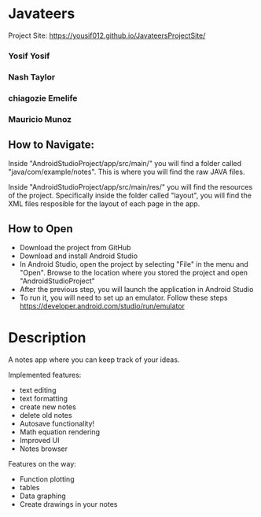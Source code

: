# Javateers


Project Site: https://yousif012.github.io/JavateersProjectSite/

### Yosif Yosif
### Nash Taylor
### chiagozie Emelife
### Mauricio Munoz

## How to Navigate:

Inside "AndroidStudioProject/app/src/main/" you will find a folder called "java/com/example/notes". This is where you will find the raw JAVA files.

Inside "AndroidStudioProject/app/src/main/res/" you will find the resources of the project. Specifically inside the folder called "layout", you will find the XML files resposible for the layout of each page in the app.

## How to Open

- Download the project from GitHub
- Download and install Android Studio
- In Android Studio, open the project by selecting "File" in the menu and "Open". Browse to the location where you stored the project and open "AndroidStudioProject"
- After the previous step, you will launch the application in Android Studio
- To run it, you will need to set up an emulator. Follow these steps https://developer.android.com/studio/run/emulator


# Description

A notes app where you can keep track of your ideas. 

Implemented features:
- text editing
- text formatting
- create new notes
- delete old notes
- Autosave functionality!
- Math equation rendering
- Improved UI
- Notes browser

Features on the way:
- Function plotting
- tables
- Data graphing
- Create drawings in your notes
